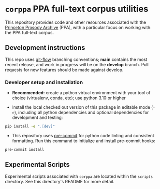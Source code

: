 # `corppa`  PPA full-text corpus utilities

This repository provides code and other resources associated with the [Princeton Prosody Archive](https://prosody.princeton.edu/) (PPA), with a  particular focus on working with the PPA full-text corpus.

## Development instructions

This repo uses [git-flow](https://github.com/nvie/gitflow) branching conventions; **main** contains the most recent release, and work in progress will be on the **develop** branch. Pull requests for new features should be made against develop.

### Developer setup and installation

- **Recommended:** create a python virtual environment with your tool of choice (virtualenv, conda, etc); use python 3.10 or higher

- Install the local checked out version of this package in editable mode (`-e`), including all python dependencies  and optional dependencies for development and testing:
```sh
pip install -e ".[dev]"
```

- This repository uses [pre-commit](https://pre-commit.com/) for python code linting and consistent formatting. Run this command to initialize and install pre-commit hooks:
```sh
pre-commit install
```

## Experimental Scripts
Experimental scripts associated with `corppa` are located within the `scripts` directory.
See this directory's README for more detail.
